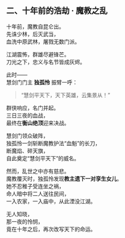 ## 二、十年前的浩劫 · 魔教之乱

十年前，魔教自昆仑出。  
先诛少林，后灭武当，  
血洗中原武林，屠戮无数门派。  

江湖震怖，群雄尽避锋芒。  
刀光之下，忠义与名节皆成灰烬。  

此时——  
慧剑门门主 **独孤怜** 振臂一呼：  

> “慧剑平天下，天下英雄，云集景从！”  

群侠响应，名门并起。  
三日三夜的血战，  
最终在**衡山绝顶**迎来决战。  

慧剑门领众破阵，  
独孤怜一剑斩断魔教护法“血魁”的长刀，  
断魔焰、碎天旗，  
自此奠定“慧剑平天下”的威名。  

然而，乱世之中亦有慈悲。  
魔教覆灭时，独孤怜发现**教主遗下一对孪生女儿**。  
她不忍稚子受连坐之祸，  
命人暗中将二人送往民间，  
一入农家，一入庙中，从此湮没江湖。  

无人知晓，  
那一夜的怜悯，  
竟在十年之后，再次改写天下的命运。
